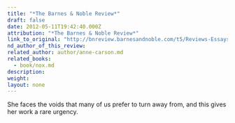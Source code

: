 ```yaml
---
title: "*The Barnes & Noble Review*"
draft: false
date: 2012-05-11T19:42:40.000Z
attribution: "*The Barnes & Noble Review*"
link_to_original: "http://bnreview.barnesandnoble.com/t5/Reviews-Essays/Nox/ba-p/2498"
nd_author_of_this_review:
related_author: author/anne-carson.md
related_books:
  - book/nox.md
description:
weight:
layout: none
---
```

She faces the voids that many of us prefer to turn away from, and this gives her work a rare urgency.


